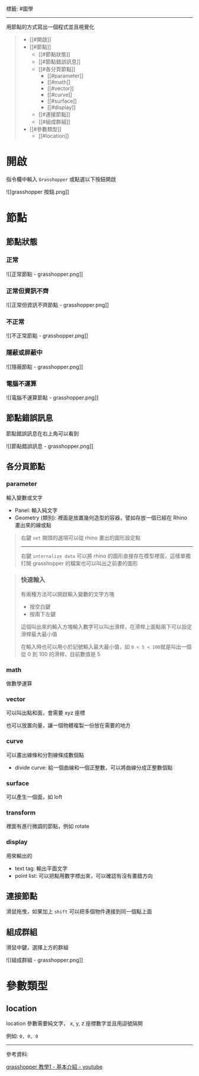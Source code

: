 標籤: #圖學 

---

用節點的方式寫出一個程式並且視覺化

> - [[#開啟]]
> - [[#節點]]
>     - [[#節點狀態]]
>     - [[#節點錯誤訊息]]
>     - [[#各分頁節點]]
>         - [[#parameter]]
>         - [[#math]]
>         - [[#vector]]
>         - [[#curve]]
>         - [[#surface]]
>         - [[#display]]
>     - [[#連接節點]]
>     - [[#組成群組]]
> - [[#參數類型]]
>     - [[#location]]

# 開啟

指令欄中輸入 `Grasshopper` 或點選以下按鈕開啟

![[grasshopper 按鈕.png]]

# 節點

## 節點狀態

### 正常

![[正常節點 - grasshopper.png]]

### 正常但資訊不齊

![[正常但資訊不齊節點 - grasshopper.png]]

### 不正常

![[不正常節點 - grasshopper.png]]

### 隱蔽或屏蔽中

![[隱蔽節點 - grasshopper.png]]

### 電腦不運算

![[電腦不運算節點 - grasshopper.png]]

## 節點錯誤訊息

節點錯誤訊息在右上角可以看到

![[節點錯誤訊息 - grasshopper.png]]

## 各分頁節點

### parameter

輸入變數或文字

- Panel: 輸入純文字
- Geometry (類別): 裡面是放置幾何造型的容器，譬如存放一個已經在 Rhino 畫出來的線或點
> 右鍵 `set` 開頭的選項可以從 rhino 畫出的圖形設定點
> 
> ---
> 
> 右鍵 `internalize data` 可以將 rhino 的圖形直接存在模型裡面，這樣單獨打開 grasshopper 的檔案也可以叫出之前畫的圖形

> ### 快速輸入
> 有兩種方法可以開啟輸入變數的文字方塊
> 
> - 按空白鍵
> - 按兩下左鍵
> 
> 這個叫出來的輸入方塊輸入數字可以叫出滑桿，在滑桿上面點兩下可以設定滑桿最大最小值
> 
> 在輸入時也可以用小於記號輸入最大最小值，如 `0 < 5 < 100`就是叫出一個從 0 到 100 的滑桿，目前數值是 5

### math

做數學運算

### vector

可以叫出點和面，會需要 xyz 座標

也可以放置向量，讓一個物體複製一份放在需要的地方

### curve

可以畫出線條和分割線條成數個點

- divide curve: 給一個曲線和一個正整數，可以將曲線分成正整數個點

### surface

可以產生一個面，如 loft

### transform

裡面有進行微調的節點，例如 rotate

### display

用來輸出的

- text tag: 輸出平面文字
- point list: 可以把點用數字標出來，可以確認有沒有畫錯方向

## 連接節點

滑鼠拖曳，如果加上 `shift` 可以把多個物件連接到同一個點上面

## 組成群組

滑鼠中鍵，選擇上方的群組

![[組成群組 - grasshopper.png]]

# 參數類型

## location
location 參數需要純文字， x, y, z 座標數字並且用逗號隔開

例如: `0, 0, 0`

---

參考資料:

[grasshopper 教學1 - 基本介紹 - youtube](https://youtu.be/6Skj2kn49J8)
